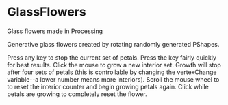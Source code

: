 # GlassFlowers
Glass flowers made in Processing

Generative glass flowers created by rotating randomly generated PShapes.

Press any key to stop the current set of petals.  Press the key fairly quickly for best results.  Click the mouse to grow a new interior set.  Growth will stop after four sets of petals (this is controllable by changing the vertexChange variable--a lower number means more interiors).  Scroll the mouse wheel to to reset the interior counter and begin growing petals again.  Click while petals are growing to completely reset the flower.

